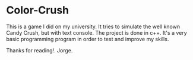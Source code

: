 Color-Crush
===========

This is a game I did on my university. It tries to simulate the well known Candy Crush, but with text console. The project is done in c++.
It's a very basic programming program in order to test and improve my skills.

Thanks for reading!.
Jorge.
